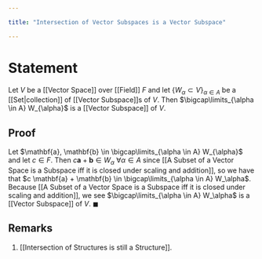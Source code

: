```yaml
---

title: "Intersection of Vector Subspaces is a Vector Subspace"

---
```

# Statement
Let $V$ be a [[Vector Space]] over [[Field]] $F$ and let $\{W_{\alpha} \subset V\}_{\alpha \in A}$ be a [[Set|collection]] of [[Vector Subspace]]s of $V$. Then $\bigcap\limits_{\alpha \in A} W_{\alpha}$ is a [[Vector Subspace]] of $V$.

## Proof
Let $\mathbf{a}, \mathbf{b} \in \bigcap\limits_{\alpha \in A} W_{\alpha}$ and let $c \in F$. Then $c \mathbf{a} + \mathbf{b} \in W_{\alpha}$ $\forall \alpha \in A$ since [[A Subset of a Vector Space is a Subspace iff it is closed under scaling and addition]], so we have that $c \mathbf{a} + \mathbf{b} \in \bigcap\limits_{\alpha \in A} W_\alpha$. Because [[A Subset of a Vector Space is a Subspace iff it is closed under scaling and addition]], we see $\bigcap\limits_{\alpha \in A} W_\alpha$ is a [[Vector Subspace]] of $V$. $\blacksquare$

## Remarks
1. [[Intersection of Structures is still a Structure]].